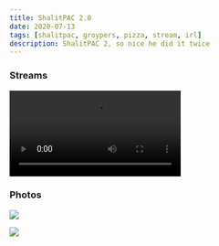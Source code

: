 ```yaml
---
title: ShalitPAC 2.0
date: 2020-07-13
tags: [shalitpac, groypers, pizza, stream, irl]
description: ShalitPAC 2, so nice he did it twice
---
```

### Streams
<video class="js-player" playsinline controls>
  <source src="https://archive.org/download/shalit_archive/Shalit/IRL/shalitpac2.0%20groupers%20play%20overcooked%202%20on%20the%20switch%20and%20drink%20beer%20and%20recap%20the%20weekend%202020-07-13%2005_06-Shalit.mp4" type="video/mp4"/>
</video>

### Photos
![](https://archive.org/download/shalit_archive/Shalit/Photos/shalitpac.jpg)

![](https://archive.org/download/shalit_archive/Shalit/Photos/shalitpac_americafirst.jpg)
